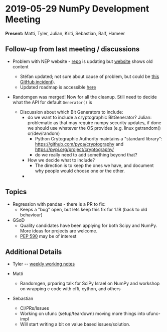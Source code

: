 # 2019-05-29 NumPy Development Meeting

**Present:** Matti, Tyler, Julian, Kriti, Sebastian, Ralf, Hameer


## Follow-up from last meeting / discussions

- Problem with NEP website - [repo](https://github.com/numpy/neps) is updating but [website](http://www.numpy.org/neps/) shows old content
  - Stéfan updated; not sure about cause of problem, but could be [this GitHub incident](https://www.githubstatus.com/incidents/6vyp7d36str6)).
  - Updated roadmap is accessible [here](https://www.numpy.org/neps/roadmap.html)

- Randomgen was merged! Now for all the cleanup. Still need to decide what the API for default `Generator()` is
  - Discussion about which Bit Generators to include:
    - do we want to include a cryptographic BitGenerator? Julian: problematic as that may require numpy security updates, if done we should use whatever the OS provides (e.g. linux getrandom() or/dev/random)
      - Python Crytographic Authority maintains a "standard library": https://github.com/pyca/cryptography and https://pypi.org/project/cryptography/
      - do we really need to add something beyond that?
    - How we decide what to include?
      - The direction is to keep the ones we have, and document why people would choose one or the other.
    - 

## Topics

- Regression with pandas - there is a PR to fix:
    - Keeps a "bug" open, but lets keep this fix for 1.18 (back to old behaviour)
- GSoD
  - Quality candidates have been applying for both Scipy and NumPy. More ideas for projects are welcome.
  - [PEP 590](https://www.python.org/dev/peps/pep-0590/) may be of interest

## Additional Details

- Tyler -- [weekly working notes](https://workflowy.com/s/may-29-2019/Rq3nR6MKVgikw8GL) 

- Matti
  - Randomgen, prparing talk for SciPy Israel on NumPy and workshop on wrapping c code with cffi, cython, and others

- Sebastian
    - CI/PRs/Issues
    - Working on ufunc (setup/teardown) moving more things into ufunc-impl
    - Will start writing a bit on value based issues/solution.
